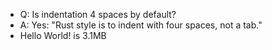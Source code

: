 * Q: Is indentation 4 spaces by default?
* A: Yes: "Rust style is to indent with four spaces, not a tab."
* Hello World! is 3.1MB

